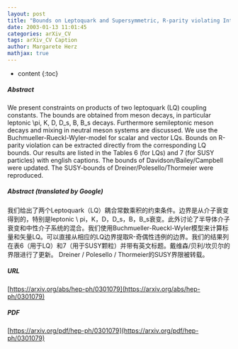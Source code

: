 ```yaml
---
layout: post
title: "Bounds on Leptoquark and Supersymmetric, R-parity violating Interactions from Meson Decays"
date: 2003-01-13 11:01:45
categories: arXiv_CV
tags: arXiv_CV Caption
author: Margarete Herz
mathjax: true
---
```


* content
{:toc}

##### Abstract
We present constraints on products of two leptoquark (LQ) coupling constants. The bounds are obtained from meson decays, in particular leptonic \pi, K, D, D_s, B, B_s decays. Furthermore semileptonic meson decays and mixing in neutral meson systems are discussed. We use the Buchmueller-Rueckl-Wyler-model for scalar and vector LQs. Bounds on R-parity violation can be extracted directly from the corresponding LQ bounds. Our results are listed in the Tables 6 (for LQs) and 7 (for SUSY particles) with english captions. The bounds of Davidson/Bailey/Campbell were updated. The SUSY-bounds of Dreiner/Polesello/Thormeier were reproduced.

##### Abstract (translated by Google)
我们给出了两个Leptoquark（LQ）耦合常数乘积的约束条件。边界是从介子衰变得到的，特别是leptonic \ pi，K，D，D_s，B，B_s衰变。此外讨论了半导体介子衰变和中性介子系统的混合。我们使用Buchmueller-Rueckl-Wyler模型来计算标量和矢量LQ。可以直接从相应的LQ边界提取R-奇偶性违例的边界。我们的结果列在表6（用于LQ）和7（用于SUSY颗粒）并带有英文标题。戴维森/贝利/坎贝尔的界限进行了更新。 Dreiner / Polesello / Thormeier的SUSY界限被转载。

##### URL
[https://arxiv.org/abs/hep-ph/0301079](https://arxiv.org/abs/hep-ph/0301079)

##### PDF
[https://arxiv.org/pdf/hep-ph/0301079](https://arxiv.org/pdf/hep-ph/0301079)

